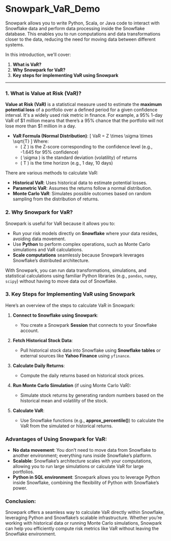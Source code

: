 # Snowpark_VaR_Demo

Snowpark allows you to write Python, Scala, or Java code to interact with Snowflake data and perform data processing inside the Snowflake database. This enables you to run computations and data transformations closer to the data, reducing the need for moving data between different systems.

In this introduction, we'll cover:
1. **What is VaR?**
2. **Why Snowpark for VaR?**
3. **Key steps for implementing VaR using Snowpark**


---

### 1. What is Value at Risk (VaR)?
**Value at Risk (VaR)** is a statistical measure used to estimate the **maximum potential loss** of a portfolio over a defined period for a given confidence interval. It's a widely used risk metric in finance. For example, a 95% 1-day VaR of $1 million means that there’s a 95% chance that the portfolio will not lose more than $1 million in a day.

- **VaR Formula (Normal Distribution)**:
  \[
  VaR = Z \times \sigma \times \sqrt{T}
  \]
  Where:
  - \( Z \) is the Z-score corresponding to the confidence level (e.g., -1.645 for 95% confidence)
  - \( \sigma \) is the standard deviation (volatility) of returns
  - \( T \) is the time horizon (e.g., 1 day, 10 days)

There are various methods to calculate VaR:
- **Historical VaR**: Uses historical data to estimate potential losses.
- **Parametric VaR**: Assumes the returns follow a normal distribution.
- **Monte Carlo VaR**: Simulates possible outcomes based on random sampling from the distribution of returns.

### 2. Why Snowpark for VaR?
Snowpark is useful for VaR because it allows you to:
- Run your risk models directly on **Snowflake** where your data resides, avoiding data movement.
- Use **Python** to perform complex operations, such as Monte Carlo simulations and VaR calculations.
- **Scale computations** seamlessly because Snowpark leverages Snowflake’s distributed architecture.

With Snowpark, you can run data transformations, simulations, and statistical calculations using familiar Python libraries (e.g., `pandas`, `numpy`, `scipy`) without having to move data out of Snowflake.

### 3. Key Steps for Implementing VaR using Snowpark

Here’s an overview of the steps to calculate VaR in Snowpark:

1. **Connect to Snowflake using Snowpark**:
   - You create a Snowpark **Session** that connects to your Snowflake account.

2. **Fetch Historical Stock Data**:
   - Pull historical stock data into Snowflake using **Snowflake tables** or external sources like **Yahoo Finance** using `yfinance`.

3. **Calculate Daily Returns**:
   - Compute the daily returns based on historical stock prices.

4. **Run Monte Carlo Simulation** (if using Monte Carlo VaR):
   - Simulate stock returns by generating random numbers based on the historical mean and volatility of the stock.

5. **Calculate VaR**:
   - Use Snowflake functions (e.g., **approx_percentile()**) to calculate the VaR from the simulated or historical returns.


### Advantages of Using Snowpark for VaR:
- **No data movement**: You don’t need to move data from Snowflake to another environment; everything runs inside Snowflake’s platform.
- **Scalable**: Snowflake’s architecture scales with your computations, allowing you to run large simulations or calculate VaR for large portfolios.
- **Python in SQL environment**: Snowpark allows you to leverage Python inside Snowflake, combining the flexibility of Python with Snowflake’s power.

### Conclusion:
Snowpark offers a seamless way to calculate VaR directly within Snowflake, leveraging Python and Snowflake’s scalable infrastructure. Whether you’re working with historical data or running Monte Carlo simulations, Snowpark can help you efficiently compute risk metrics like VaR without leaving the Snowflake environment.
